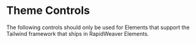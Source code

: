# Theme Controls

The following controls should only be used for Elements that support the  Tailwind framework that ships in RapidWeaver Elements.
